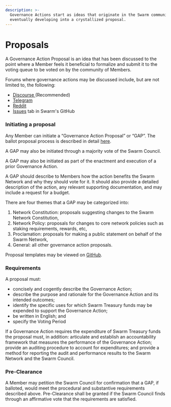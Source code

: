 ```yaml
---
description: >-
  Governance Actions start as ideas that originate in the Swarm community,
  eventually developing into a crystallized proposal.
---
```


# Proposals

A Governance Action Proposal is an idea that has been discussed to the point where a Member feels it beneficial to formalize and submit it to the voting queue to be voted on by the community of Members.

Forums where governance actions may be discussed include, but are not limited to, the following:

* [Discourse ](https://community.swarm.fund)\(Recommended\)
* [Telegram](https://t.me/swarmfund)
* [Reddit](https://reddit.com/r/swarm/)
* [Issues](https://github.com/swarmfund/networkgovernance/issues) tab in Swarm's GitHub

### Initiating a proposal

Any Member can initiate a “Governance Action Proposal” or “GAP”. The ballot proposal process is described in detail [here](ballots.md).

A GAP may also be initiated through a majority vote of the Swarm Council. 

A GAP may also be initiated as part of the enactment and execution of a prior Governance Action. 

A GAP should describe to Members how the action benefits the Swarm Network and why they should vote for it. It should also provide a detailed description of the action, any relevant supporting documentation, and may include a request for a budget.

There are four themes that a GAP may be categorized into:

1. Network Constitution: proposals suggesting changes to the Swarm Network Constitution,
2. Network Policy: proposals for changes to core network policies such as staking requirements, rewards, etc,
3. Proclamation: proposals for making a public statement on behalf of the Swarm Network,
4. General: all other governance action proposals.

Proposal templates may be viewed on [GitHub](https://github.com/swarmfund/networkgovernance/tree/master/templates).

### Requirements

A proposal must:

* concisely and cogently describe the Governance Action;
* describe the purpose and rationale for the Governance Action and its intended outcomes;
* identify the specific uses for which Swarm Treasury funds may be expended to support the Governance Action;
* be written in English; and
* specify the Voting Period

If a Governance Action requires the expenditure of Swarm Treasury funds the proposal must, in addition: articulate and establish an accountability framework that measures the performance of the Governance Action; provide an auditing procedure to account for expenditures; and provide a method for reporting the audit and performance results to the Swarm Network and the Swarm Council.

### Pre-Clearance

A Member may petition the Swarm Council for confirmation that a GAP, if balloted, would meet the procedural and substantive requirements described above. Pre-Clearance shall be granted if the Swarm Council finds through an affirmative vote that the requirements are satisfied.

